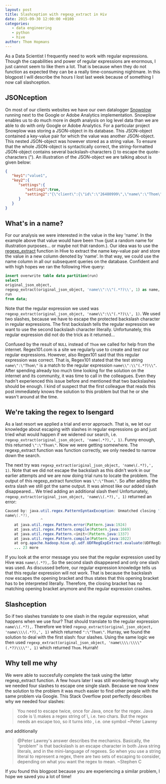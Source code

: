 ```yaml
---
layout: post
title: Slashception with regexp_extract in Hiv
date: 2015-09-30 12:00:00 +0100
categories:
   - data engineering
   - python
   - hive
author: Thom Hopmans
---
```


As a Data Scientist I frequently need to work with regular expressions. Though the capabilities and power of regular expressions are enormous, I just cannot seem to like them a lot. That is because when they do not function as expected they can be a really time-consuming nightmare. In this blogpost I will describe the hours I lost last week because of something I now call slashception.

## JSONception

On most of our clients websites we have our own datalogger <a href="http://snowplowanalytics.com/" target="_blank">Snowplow</a> running next to the Google or Adobe Analytics implementation. Snowplow enables us to do much more in depth analysis on log level data than we are able to do with only Google or Adobe Analytics. For a particular project Snowplow was storing a JSON-object in its database. This JSON-object contained a key-value pair for which the value was another JSON-object. This nested JSON-object was however stored as a string value. To ensure that the whole JSON-object is syntactically correct, the string-formatted JSON-object contains several backslash-characters (\) to escape the quote-characters ("). An illustration of the JSON-object we are talking about is given below:

```json
{  
   "key1":"value1",
   "key2":{  
      "settings":{  
         "setting1":true,
         "setting2":"{\"client\":{\"id\":\"26480999\",\"name\":\"Thom\",\"age\":\"24\"}}"
      }
   }
}
```

## What's in a name?

For our analysis we were interested in the value in the key 'name'. In the example above that value would have been `Thom` (just a random name for illustration purposes... or maybe not thát random.). Our idea was to use the <a href="https://cwiki.apache.org/confluence/display/Hive/LanguageManual+UDF#LanguageManualUDF-StringFunctions" target="_blank">regexp_extract</a> function in Hive to extract the name key-value pair and store the value in a new column denoted by 'name'. In that way, we could use the name column in all our subsequent queries on the database. Confident and with high hopes we ran the following Hive query:

```sql
insert overwrite table data partition(run)
select 
original_json_object,
regexp_extract(original_json_object, 'name\\":\\"(.*?)\\', 1) as name,
run
from data;
```

Note that the regular expression we used was `regexp_extract(original_json_object, 'name\\":\\"(.*?)\\', 1)`. We used two slashes, because we have to escape the protected backslash character in regular expressions. The first backslash tells the regular expression we want to use the second backslash character literally. Unfortunately, this regular expression did not do the trick as it returned...

Confused by the result of `NULL` instead of `Thom` we called for help from the internet. Regex101.com is a site we regularly use to create and test our regular expressions. However, also Regex101 said that this regular expression was correct. That is, Regex101 stated that the test string `name\":\"Thom\"` is a match to the regular expression `name\\":\\"(.*?)\\"`. After spending already too much time looking for the solution on the internet and its community, it was time to call in the colleagues. Even they hadn't experienced this issue before and mentioned that two backslashes should be enough. I kind of suspect that the first colleague that reads this post immediately knows the solution to this problem but that he or she wasn't around at the time.

## We're taking the regex to Isengard

As a last resort we applied a trial and error approach. That is, we let our knowledge about escaping with slashes in regular expressions go and just tried what would happen if we widened our search, i.e. `regexp_extract(original_json_object, 'name(.*?),', 1)`. Funny enough, this returned `\":\"Thom\"`. Now we were getting somewhere. The regexp_extract function was function correctly, we only needed to narrow down the search.

The next try was `regexp_extract(original_json_object, 'name\(.*?),', 1)`. Note that we did not escape the backslash as this didn't work in our earlier attempts and we are now doing trial runs to locate the problem. The output of this regexp_extract function was `\":\"Thom\"`. So after adding the extra slash we still got the same output. It was almost like our added slash disappeared... We tried adding an additional slash then! Unfortunately, `regexp_extract(original_json_object, 'name\\(.*?),', 1)` returned an error:

```java
Caused by: java.util.regex.PatternSyntaxException: Unmatched closing ')' near index 16
name\(.*?),
                ^
	at java.util.regex.Pattern.error(Pattern.java:1924)
	at java.util.regex.Pattern.compile(Pattern.java:1669)
	at java.util.regex.Pattern.<init>(Pattern.java:1337)
	at java.util.regex.Pattern.compile(Pattern.java:1022)
	at org.apache.hadoop.hive.ql.udf.UDFRegExpExtract.evaluate(UDFRegExpExtract.java:51)
	... 23 more
```

If you look at the error message you see that the regular expression used by Hive was `name\(.*?),`. So the second slash disappeared and only one slash was used. As discussed before, our regular expression knowledge tells us that this regular expression will not work. That is because the backslash now escapes the opening bracket and thus states that this opening bracket has to be interpreted literally. Therefore, the closing bracket has no matching opening bracket anymore and the regular expression crashes.

## Slashception

So if two slashes translate to one slash in the regular expression, what happens when we use four? That should translate to the regular expression `name\\(.*?),`. Therefore we tried `regexp_extract(original_json_object, 'name\\\\(.*?),', 1)` which returned `":\"Thom\"`. Hurray, we found the solution to deal with the first slash: four slashes. Using the same logic we then used `regexp_extract(original_json_object, 'name\\\\:\\\\"(.*?)\\\\"', 1)` which returned `Thom`. Hurrah!

## Why tell me why

We were able to succesfully complete the task using the latter regexp_extract function. A few hours later I was still wondering though why we needed four slashes to escape one single slash. Because we now knew the solution to the problem it was much easier to find other people with the same problem via Google. This Stack Overflow post perfectly describes why we needed four slashes:

> You need to escape twice, once for Java, once for the regex. Java code is \\\\ makes a regex string of \\, i.e. two chars. But the regex needs an escape too, so it turns into \, i.e. one symbol ~Peter Lawrey

and additionally

> @Peter Lawrey's answer describes the mechanics. Basically, the "problem" is that backslash is an escape character in both Java string literals, and in the mini-language of regexes. So when you use a string literal to represent a regex, there are two sets of escaping to consider, depending on what you want the regex to mean. ~Stephen C

If you found this blogpost because you are experiencing a similar problem, I hope we saved you a lot of time!